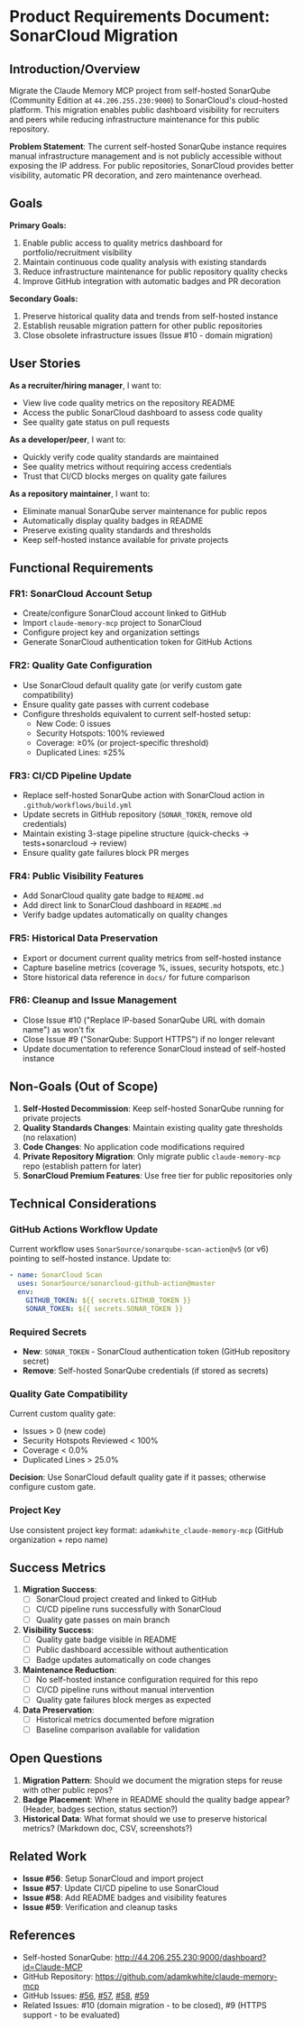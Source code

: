 # Product Requirements Document: SonarCloud Migration

## Introduction/Overview

Migrate the Claude Memory MCP project from self-hosted SonarQube (Community Edition at `44.206.255.230:9000`) to SonarCloud's cloud-hosted platform. This migration enables public dashboard visibility for recruiters and peers while reducing infrastructure maintenance for this public repository.

**Problem Statement**: The current self-hosted SonarQube instance requires manual infrastructure management and is not publicly accessible without exposing the IP address. For public repositories, SonarCloud provides better visibility, automatic PR decoration, and zero maintenance overhead.

## Goals

**Primary Goals:**
1. Enable public access to quality metrics dashboard for portfolio/recruitment visibility
2. Maintain continuous code quality analysis with existing standards
3. Reduce infrastructure maintenance for public repository quality checks
4. Improve GitHub integration with automatic badges and PR decoration

**Secondary Goals:**
1. Preserve historical quality data and trends from self-hosted instance
2. Establish reusable migration pattern for other public repositories
3. Close obsolete infrastructure issues (Issue #10 - domain migration)

## User Stories

**As a recruiter/hiring manager**, I want to:
- View live code quality metrics on the repository README
- Access the public SonarCloud dashboard to assess code quality
- See quality gate status on pull requests

**As a developer/peer**, I want to:
- Quickly verify code quality standards are maintained
- See quality metrics without requiring access credentials
- Trust that CI/CD blocks merges on quality gate failures

**As a repository maintainer**, I want to:
- Eliminate manual SonarQube server maintenance for public repos
- Automatically display quality badges in README
- Preserve existing quality standards and thresholds
- Keep self-hosted instance available for private projects

## Functional Requirements

### FR1: SonarCloud Account Setup
- Create/configure SonarCloud account linked to GitHub
- Import `claude-memory-mcp` project to SonarCloud
- Configure project key and organization settings
- Generate SonarCloud authentication token for GitHub Actions

### FR2: Quality Gate Configuration
- Use SonarCloud default quality gate (or verify custom gate compatibility)
- Ensure quality gate passes with current codebase
- Configure thresholds equivalent to current self-hosted setup:
  - New Code: 0 issues
  - Security Hotspots: 100% reviewed
  - Coverage: ≥0% (or project-specific threshold)
  - Duplicated Lines: ≤25%

### FR3: CI/CD Pipeline Update
- Replace self-hosted SonarQube action with SonarCloud action in `.github/workflows/build.yml`
- Update secrets in GitHub repository (`SONAR_TOKEN`, remove old credentials)
- Maintain existing 3-stage pipeline structure (quick-checks → tests+sonarcloud → review)
- Ensure quality gate failures block PR merges

### FR4: Public Visibility Features
- Add SonarCloud quality gate badge to `README.md`
- Add direct link to SonarCloud dashboard in `README.md`
- Verify badge updates automatically on quality changes

### FR5: Historical Data Preservation
- Export or document current quality metrics from self-hosted instance
- Capture baseline metrics (coverage %, issues, security hotspots, etc.)
- Store historical data reference in `docs/` for future comparison

### FR6: Cleanup and Issue Management
- Close Issue #10 ("Replace IP-based SonarQube URL with domain name") as won't fix
- Close Issue #9 ("SonarQube: Support HTTPS") if no longer relevant
- Update documentation to reference SonarCloud instead of self-hosted instance

## Non-Goals (Out of Scope)

1. **Self-Hosted Decommission**: Keep self-hosted SonarQube running for private projects
2. **Quality Standards Changes**: Maintain existing quality gate thresholds (no relaxation)
3. **Code Changes**: No application code modifications required
4. **Private Repository Migration**: Only migrate public `claude-memory-mcp` repo (establish pattern for later)
5. **SonarCloud Premium Features**: Use free tier for public repositories only

## Technical Considerations

### GitHub Actions Workflow Update
Current workflow uses `SonarSource/sonarqube-scan-action@v5` (or v6) pointing to self-hosted instance. Update to:

```yaml
- name: SonarCloud Scan
  uses: SonarSource/sonarcloud-github-action@master
  env:
    GITHUB_TOKEN: ${{ secrets.GITHUB_TOKEN }}
    SONAR_TOKEN: ${{ secrets.SONAR_TOKEN }}
```

### Required Secrets
- **New**: `SONAR_TOKEN` - SonarCloud authentication token (GitHub repository secret)
- **Remove**: Self-hosted SonarQube credentials (if stored as secrets)

### Quality Gate Compatibility
Current custom quality gate:
- Issues > 0 (new code)
- Security Hotspots Reviewed < 100%
- Coverage < 0.0%
- Duplicated Lines > 25.0%

**Decision**: Use SonarCloud default quality gate if it passes; otherwise configure custom gate.

### Project Key
Use consistent project key format: `adamkwhite_claude-memory-mcp` (GitHub organization + repo name)

## Success Metrics

1. **Migration Success**:
   - [ ] SonarCloud project created and linked to GitHub
   - [ ] CI/CD pipeline runs successfully with SonarCloud
   - [ ] Quality gate passes on main branch

2. **Visibility Success**:
   - [ ] Quality gate badge visible in README
   - [ ] Public dashboard accessible without authentication
   - [ ] Badge updates automatically on code changes

3. **Maintenance Reduction**:
   - [ ] No self-hosted instance configuration required for this repo
   - [ ] CI/CD pipeline runs without manual intervention
   - [ ] Quality gate failures block merges as expected

4. **Data Preservation**:
   - [ ] Historical metrics documented before migration
   - [ ] Baseline comparison available for validation

## Open Questions

1. **Migration Pattern**: Should we document the migration steps for reuse with other public repos?
2. **Badge Placement**: Where in README should the quality badge appear? (Header, badges section, status section?)
3. **Historical Data**: What format should we use to preserve historical metrics? (Markdown doc, CSV, screenshots?)

## Related Work

- **Issue #56**: Setup SonarCloud and import project
- **Issue #57**: Update CI/CD pipeline to use SonarCloud
- **Issue #58**: Add README badges and visibility features
- **Issue #59**: Verification and cleanup tasks

## References

- Self-hosted SonarQube: http://44.206.255.230:9000/dashboard?id=Claude-MCP
- GitHub Repository: https://github.com/adamkwhite/claude-memory-mcp
- GitHub Issues: [#56](https://github.com/adamkwhite/claude-memory-mcp/issues/56), [#57](https://github.com/adamkwhite/claude-memory-mcp/issues/57), [#58](https://github.com/adamkwhite/claude-memory-mcp/issues/58), [#59](https://github.com/adamkwhite/claude-memory-mcp/issues/59)
- Related Issues: #10 (domain migration - to be closed), #9 (HTTPS support - to be evaluated)
